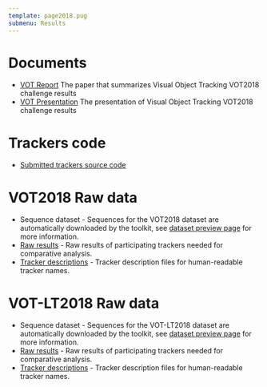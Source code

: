 ```yaml
---
template: page2018.pug
submenu: Results
---
```


# Documents

-   [VOT Report](http://prints.vicos.si/publications/365) The paper that summarizes Visual Object Tracking VOT2018 challenge results
-   [VOT Presentation](http://data.votchallenge.net/vot2018/presentations/vot2018_presentation.pdf) The presentation of Visual Object Tracking VOT2018 challenge results

# Trackers code

-   [Submitted trackers source code](/vot2018/trackers.html)

# VOT2018 Raw data

-   Sequence dataset - Sequences for the VOT2018 dataset are automatically downloaded by the toolkit, see [dataset preview page](/vot2018/dataset.html) for more information.
-   [Raw results](http://data.votchallenge.net/vot2018/vot2018_results.zip) - Raw results of participating trackers needed for comparative analysis.
-   [Tracker descriptions](http://data.votchallenge.net/vot2018/vot2018_trackers.zip) - Tracker description files for human-readable tracker names.

# VOT-LT2018 Raw data

-   Sequence dataset - Sequences for the VOT-LT2018 dataset are automatically downloaded by the toolkit, see [dataset preview page](/vot2018/dataset.html) for more information.
-   [Raw results](http://data.votchallenge.net/vot2018/vot-lt2018_results.zip) - Raw results of participating trackers needed for comparative analysis.
-   [Tracker descriptions](http://data.votchallenge.net/vot2018/vot-lt2018_trackers.zip) - Tracker description files for human-readable tracker names.
